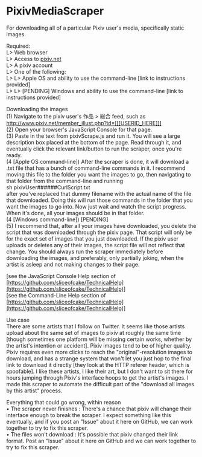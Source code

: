 # PixivMediaScraper  
For downloading all of a particular Pixiv user's media, specifically static images.  
  
Required:  
L> Web browser  
L> Access to [pixiv.net](pixiv.net)  
L> A pixiv account  
L> One of the following:  
L> L> Apple OS and ability to use the command-line [link to instructions provided]  
L> L> [PENDING] Windows and ability to use the command-line [link to instructions provided]  
  
Downloading the images  
(1) Navigate to the pixiv user's 作品 > 総合 feed, such as http://www.pixiv.net/member_illust.php?id=[[[USERID_HERE]]]  
(2) Open your browser's JavaScript Console for that page.  
(3) Paste in the text from pixivScrape.js and run it. You will see a large description box placed at the bottom of the page. Read through it, and eventually click the relevant link/button to run the scraper, once you're ready.  
(4 [Apple OS command-line]) After the scraper is done, it will download a .txt file that has a bunch of command-line commands in it. I recommend moving this file to the folder you want the images to go, then navigating to that folder from the command-line and running  
sh pixivUser######CurlScript.txt  
after you've replaced that dummy filename with the actual name of the file that downloaded. Doing this will run those commands in the folder that you want the images to go into. Now just wait and watch the script progress. When it's done, all your images should be in that folder.  
(4 [Windows command-line]) [PENDING\]  
(5) I recommend that, after all your images have downloaded, you delete the script that was downloaded through the pixiv page. That script will only be for the exact set of images that you just downloaded. If the pixiv user uploads or deletes any of their images, the script file will not reflect that change. You should always run the scraper immediately before downloading the images, and preferably, only partially joking, when the artist is asleep and not making changes to their page.  
  
[see the JavaScript Console Help section of [https://github.com/sliceofcake/TechnicalHelp](https://github.com/sliceofcake/TechnicalHelp)]  
[see the Command-Line Help section of [https://github.com/sliceofcake/TechnicalHelp](https://github.com/sliceofcake/TechnicalHelp)]  
  
Use case  
There are some artists that I follow on Twitter. It seems like those artists upload about the same set of images to pixiv at roughly the same time [though sometimes one platform will be missing certain works, whether by the artist's intention or accident]. Pixiv images tend to be of higher quality. Pixiv requires even more clicks to reach the "original"-resolution images to download, and has a strange system that won't let you just hop to the final link to download it directly [they look at the HTTP referer header, which is spoofable]. I like these artists, I like their art, but I don't want to sit there for hours jumping through Pixiv's interface hoops to get the artist's images. I made this scraper to automate the difficult part of the "download all images by this artist" process.  
  
Everything that could go wrong, within reason  
• The scraper never finishes : There's a chance that pixiv will change their interface enough to break the scraper. I expect something like this eventually, and if you post an "Issue" about it here on GitHub, we can work together to try to fix this scraper.  
• The files won't download : It's possible that pixiv changed their link format. Post an "Issue" about it here on GitHub and we can work together to try to fix this scraper.  